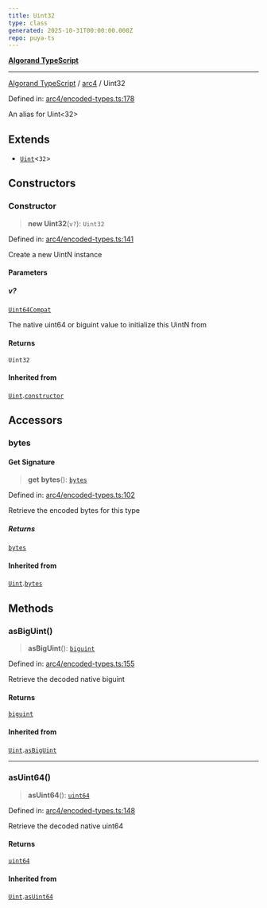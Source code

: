 ```yaml
---
title: Uint32
type: class
generated: 2025-10-31T00:00:00.000Z
repo: puya-ts
---
```


[**Algorand TypeScript**](docs/_md/README)

---

[Algorand TypeScript](docs/_md/modules) / [arc4](/reference/algorand-typescript/api/arc4/readme/) / Uint32

Defined in: [arc4/encoded-types.ts:178](https://github.com/algorandfoundation/puya-ts/blob/main/packages/algo-ts/src/arc4/encoded-types.ts#L178)

An alias for Uint<32>

## Extends

- [`Uint`](Uint)\<`32`\>

## Constructors

### Constructor

> **new Uint32**(`v?`): `Uint32`

Defined in: [arc4/encoded-types.ts:141](https://github.com/algorandfoundation/puya-ts/blob/main/packages/algo-ts/src/arc4/encoded-types.ts#L141)

Create a new UintN instance

#### Parameters

##### v?

[`Uint64Compat`](/reference/algorand-typescript/api/index/type-aliases/uint64compat/)

The native uint64 or biguint value to initialize this UintN from

#### Returns

`Uint32`

#### Inherited from

[`Uint`](Uint).[`constructor`](Uint#constructor)

## Accessors

### bytes

#### Get Signature

> **get** **bytes**(): [`bytes`](/reference/algorand-typescript/api/index/type-aliases/bytes/)

Defined in: [arc4/encoded-types.ts:102](https://github.com/algorandfoundation/puya-ts/blob/main/packages/algo-ts/src/arc4/encoded-types.ts#L102)

Retrieve the encoded bytes for this type

##### Returns

[`bytes`](/reference/algorand-typescript/api/index/type-aliases/bytes/)

#### Inherited from

[`Uint`](Uint).[`bytes`](Uint#bytes)

## Methods

### asBigUint()

> **asBigUint**(): [`biguint`](/reference/algorand-typescript/api/index/type-aliases/biguint/)

Defined in: [arc4/encoded-types.ts:155](https://github.com/algorandfoundation/puya-ts/blob/main/packages/algo-ts/src/arc4/encoded-types.ts#L155)

Retrieve the decoded native biguint

#### Returns

[`biguint`](/reference/algorand-typescript/api/index/type-aliases/biguint/)

#### Inherited from

[`Uint`](Uint).[`asBigUint`](Uint#asbiguint)

---

### asUint64()

> **asUint64**(): [`uint64`](/reference/algorand-typescript/api/index/type-aliases/uint64/)

Defined in: [arc4/encoded-types.ts:148](https://github.com/algorandfoundation/puya-ts/blob/main/packages/algo-ts/src/arc4/encoded-types.ts#L148)

Retrieve the decoded native uint64

#### Returns

[`uint64`](/reference/algorand-typescript/api/index/type-aliases/uint64/)

#### Inherited from

[`Uint`](Uint).[`asUint64`](Uint#asuint64)
